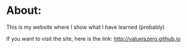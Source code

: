 # About:

This is my website where I show what I have learned (probably)

If you want to visit the site, here is the link: http://valueiszero.github.io
